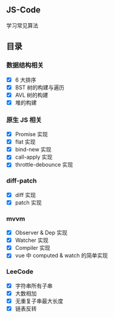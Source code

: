 ## JS-Code

学习常见算法

## 目录

### 数据结构相关

- [x] 6 大排序
- [x] BST 树的构建与遍历
- [x] AVL 树的构建
- [x] 堆的构建

### 原生 JS 相关

- [x] Promise 实现
- [x] flat 实现
- [x] bind-new 实现
- [x] call-apply 实现
- [x] throttle-debounce 实现

### diff-patch

- [x] diff 实现
- [x] patch 实现

### mvvm

- [x] Observer & Dep 实现
- [x] Watcher 实现
- [x] Compiler 实现
- [x] vue 中 computed & watch 的简单实现

### LeeCode

- [x] 字符串所有子串
- [x] 大数相加
- [x] 无重复子串最大长度
- [x] 链表反转
